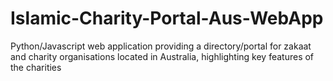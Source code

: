 # Islamic-Charity-Portal-Aus-WebApp
Python/Javascript web application providing a directory/portal for zakaat and charity organisations located in Australia, highlighting key features of the charities
